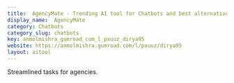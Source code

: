 ```yaml
---
title:  AgencyMate - Trending AI tool for Chatbots and best alternatives
display_name:  AgencyMate
category: Chatbots
category_slug: chatbots
key: anmolmishra_gumroad_com_l_pxuuz_dirya95
website: https://anmolmishra.gumroad.com/l/pxuuz/dirya95
layout: aitool
---
```


Streamlined tasks for agencies.
